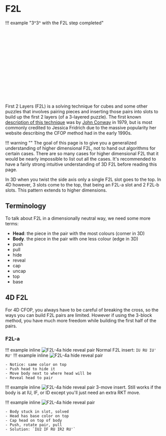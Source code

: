 # F2L

<script src="/assets/animcube/AnimCube3.js"></script>

!!! example "3^3^ with the F2L step completed"
<div style="width:200px; height:219px">
    <script>AnimCube3("config=/docs/assets/animcube/AnimCube3.txt")</script>
</div>

First 2 Layers (F2L) is a solving technique for cubes and some other puzzles that involves pairing pieces and inserting those pairs into slots to build up the first 2 layers (of a 3-layered puzzle). The first known [description of this technique](https://www.cubinghistory.com/3x3/Methods/CFOP#first-two-layers) was by [John Conway](https://en.wikipedia.org/wiki/John_Horton_Conway) in 1979, but is most commonly credited to Jessica Fridrich due to the massive popularity her website describing the CFOP method had in the early 1990s.

!!! warning ""
    The goal of this page is to give you a generalized understanding of higher dimensional F2L, not to hand out algorithms for certain cases. There are so many cases for higher dimensional F2L that it would be nearly impossible to list out all the cases. It's recommended to have a fairly strong intuitive understanding of 3D F2L before reading this page.

In 3D when you twist the side axis only a single F2L slot goes to the top. In 4D however, 3 slots come to the top, that being an F2L-a slot and 2 F2L-b slots. This pattern extends to higher dimensions.

## Terminology

To talk about F2L in a dimensionally neutral way, we need some more terms:

- **Head**: the piece in the pair with the most colours (corner in 3D)
- **Body**. the piece in the pair with one less colour (edge in 3D)
- push
- pull
- hide
- reveal
- cap
- uncap
- top
- base

## 4D F2L

For 4D CFOP, you always have to be careful of breaking the cross, so the ways you can build F2L pairs are limited. However if using the 3-block method, you have much more freedom while building the first half of the pairs.

### F2L-a

!!! example inline
    ![F2L-4a hide reveal pair](https://assets.hypercubing.xyz/img/virt/F2L/F2L-4a_3.png)
    Normal F2L insert: `IU RU IU' RU'`
!!! example inline
    ![F2L-4a hide reveal pair](https://assets.hypercubing.xyz/img/virt/F2L/F2L-4a_1.png)

    - Notice: same color on top
    - Push head to hide it
    - Move body next to where head will be
    - Reveal head to pair

!!! example inline
    ![F2L-4a hide reveal pair](https://assets.hypercubing.xyz/img/virt/F2L/F2L-4a_4.png)
    3-move insert. Still works if the body is at IU, IF, or ID except you'll just need an extra RKT move.

!!! example inline
    ![F2L-4a hide reveal pair](https://assets.hypercubing.xyz/img/virt/F2L/F2L-4a_2.png)

    - Body stuck in slot, solved
    - Head has base color on top
    - Cap head on top of body
    - Push, rotate pair, pull
    - Solution: `IU2 IF RU IR2 RU'`